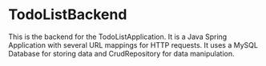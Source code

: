 # TodoListBackend

This is the backend for the TodoListApplication. It is a Java Spring Application with several URL mappings for HTTP requests. It uses a MySQL Database for storing data and CrudRepository for data manipulation.
